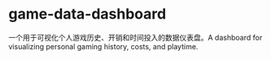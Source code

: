 # game-data-dashboard
一个用于可视化个人游戏历史、开销和时间投入的数据仪表盘。A dashboard for visualizing personal gaming history, costs, and playtime. 
